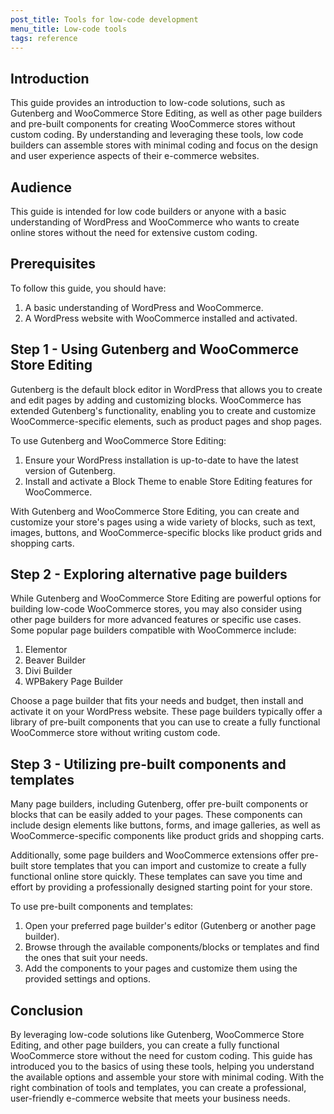 ```yaml
---
post_title: Tools for low-code development
menu_title: Low-code tools
tags: reference
---
```


## Introduction

This guide provides an introduction to low-code solutions, such as Gutenberg and WooCommerce Store Editing, as well as other page builders and pre-built components for creating WooCommerce stores without custom coding. By understanding and leveraging these tools, low code builders can assemble stores with minimal coding and focus on the design and user experience aspects of their e-commerce websites.

## Audience

This guide is intended for low code builders or anyone with a basic understanding of WordPress and WooCommerce who wants to create online stores without the need for extensive custom coding.

## Prerequisites

To follow this guide, you should have:

1. A basic understanding of WordPress and WooCommerce.
2. A WordPress website with WooCommerce installed and activated.

## Step 1 - Using Gutenberg and WooCommerce Store Editing

Gutenberg is the default block editor in WordPress that allows you to create and edit pages by adding and customizing blocks. WooCommerce has extended Gutenberg's functionality, enabling you to create and customize WooCommerce-specific elements, such as product pages and shop pages.

To use Gutenberg and WooCommerce Store Editing:

1. Ensure your WordPress installation is up-to-date to have the latest version of Gutenberg.
2. Install and activate a Block Theme to enable Store Editing features for WooCommerce.

With Gutenberg and WooCommerce Store Editing, you can create and customize your store's pages using a wide variety of blocks, such as text, images, buttons, and WooCommerce-specific blocks like product grids and shopping carts.

## Step 2 - Exploring alternative page builders

While Gutenberg and WooCommerce Store Editing are powerful options for building low-code WooCommerce stores, you may also consider using other page builders for more advanced features or specific use cases. Some popular page builders compatible with WooCommerce include:

1. Elementor
2. Beaver Builder
3. Divi Builder
4. WPBakery Page Builder

Choose a page builder that fits your needs and budget, then install and activate it on your WordPress website. These page builders typically offer a library of pre-built components that you can use to create a fully functional WooCommerce store without writing custom code.

## Step 3 - Utilizing pre-built components and templates

Many page builders, including Gutenberg, offer pre-built components or blocks that can be easily added to your pages. These components can include design elements like buttons, forms, and image galleries, as well as WooCommerce-specific components like product grids and shopping carts.

Additionally, some page builders and WooCommerce extensions offer pre-built store templates that you can import and customize to create a fully functional online store quickly. These templates can save you time and effort by providing a professionally designed starting point for your store.

To use pre-built components and templates:

1. Open your preferred page builder's editor (Gutenberg or another page builder).
2. Browse through the available components/blocks or templates and find the ones that suit your needs.
3. Add the components to your pages and customize them using the provided settings and options.

## Conclusion

By leveraging low-code solutions like Gutenberg, WooCommerce Store Editing, and other page builders, you can create a fully functional WooCommerce store without the need for custom coding. This guide has introduced you to the basics of using these tools, helping you understand the available options and assemble your store with minimal coding. With the right combination of tools and templates, you can create a professional, user-friendly e-commerce website that meets your business needs.
